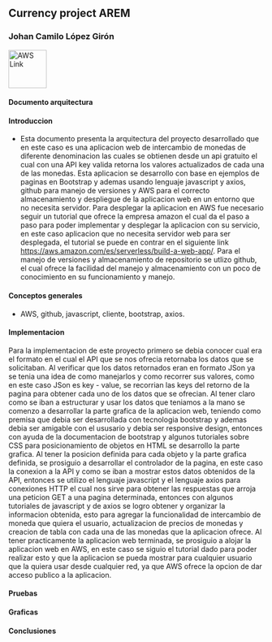 ## Currency project AREM
### Johan Camilo López Girón

<a href="http://currencyproject-arem.s3-website-us-west-2.amazonaws.com"><img src="https://icon-icons.com/icons2/844/PNG/128/AWS_icon-icons.com_67084.png" alt="AWS Link" width="75" height="75"></a>

#### Documento arquitectura
#### Introduccion
- Esta documento presenta la arquitectura del proyecto desarrollado que en este caso es una aplicacion web de intercambio de monedas de diferente denominacion las cuales se obtienen desde un api gratuito el cual con una API key valida retorna los valores actualizados de cada una de las monedas. Esta aplicacion se desarrollo con base en ejemplos de paginas en Bootstrap y ademas usando lenguaje javascript y axios, github para manejo de versiones y AWS para el correcto almacenamiento y despliegue de la aplicacion web en un entorno que no necesita servidor.
Para desplegar la aplicacion en AWS fue necesario seguir un tutorial que ofrece la empresa amazon el cual da el paso a paso para poder implementar y desplegar la aplicacion con su servicio, en este caso aplicacion que no necesita servidor web para ser desplegada, el tutorial se puede en contrar en el siguiente link https://aws.amazon.com/es/serverless/build-a-web-app/.
Para el manejo de versiones y almacenamiento de repositorio se utlizo github, el cual ofrece la facilidad del manejo y almacenamiento con un poco de conocimiento en su funcionamiento y manejo.
#### Conceptos generales
- AWS, github, javascript, cliente, bootstrap, axios.
#### Implementacion
Para la implementacion de este proyecto primero se debia conocer cual era el formato en el cual el API que se nos ofrecia retornaba los datos que se solicitaban. Al verificar que los datos retornados eran en formato JSon ya se tenia una idea de como manejarlos y como recorrer sus valores, como en este caso JSon es key - value, se recorrian las keys del retorno de la pagina para obtener cada uno de los datos que se ofrecian. Al tener claro como se iban a estructurar y usar los datos que teniamos a la mano se comenzo a desarrollar la parte grafica de la aplicacion web, teniendo como premisa que debia ser desarrollada con tecnologia bootstrap y ademas debia ser amigable con el ususario y debia ser responsive design, entonces con ayuda de la documentacion de bootstrap y algunos tutoriales sobre CSS para posicionamiento de objetos en HTML se desarrollo la parte grafica. Al tener la posicion definida para cada objeto y la parte grafica definida, se prosiguio a desarrollar el controlador de la pagina, en este caso la conexion a la API y como se iban a mostrar estos datos obtenidos de la API, entonces se utilizo el lenguaje javascript y el lenguaje axios para conexiones HTTP el cual nos sirve para obtener las respuestas que arroja una peticion GET a una pagina determinada, entonces con algunos tutoriales de javascript y de axios se logro obtener y organizar la informacion obtenida, esto para agregar la funcionalidad de intercambio de moneda que quiera el usuario, actualizacion de precios de monedas y creacion de tabla con cada una de las monedas que la aplicacion ofrece.
Al tener practicamente la aplicacion web terminada, se prosiguio a alojar la aplicacion web en AWS, en este caso se siguio el tutorial dado para poder realizar esto y que la aplicacion se pueda mostrar para cualquier usuario que la quiera usar desde cualquier red, ya que AWS ofrece la opcion de dar acceso publico a la aplicacion.
#### Pruebas

#### Graficas
#### Conclusiones
